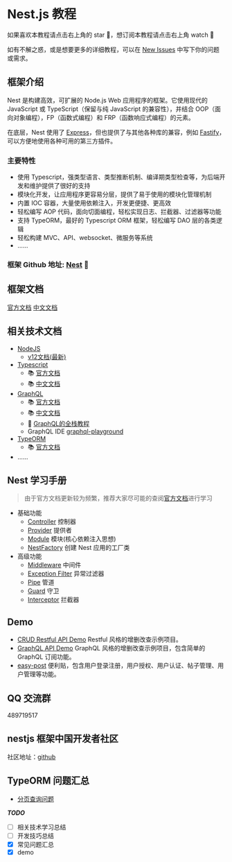 # Nest.js 教程

如果喜欢本教程请点击右上角的 star 🌟，想订阅本教程请点击右上角 watch 👀

如有不解之惑，或是想要更多的详细教程，可以在 [New Issues](https://github.com/dzzzzzy/Nestjs-Learning/issues/new) 中写下你的问题或需求。

## 框架介绍

Nest 是构建高效，可扩展的 Node.js Web 应用程序的框架。它使用现代的 JavaScript 或 TypeScript（保留与纯 JavaScript 的兼容性），并结合 OOP（面向对象编程），FP（函数式编程）和 FRP（函数响应式编程）的元素。

在底层，Nest 使用了 [Express](https://github.com/expressjs/express)，但也提供了与其他各种库的兼容，例如 [Fastify](https://github.com/fastify/fastify)，可以方便地使用各种可用的第三方插件。

### 主要特性

- 使用 Typescript，强类型语言、类型推断机制、编译期类型检查等，为后端开发和维护提供了很好的支持
- 模块化开发，让应用程序更容易分层，提供了易于使用的模块化管理机制
- 内置 IOC 容器，大量使用依赖注入，开发更便捷、更高效
- 轻松编写 AOP 代码，面向切面编程，轻松实现日志、拦截器、过滤器等功能
- 支持 TypeORM，最好的 Typescript ORM 框架，轻松编写 DAO 层的各类逻辑
- 轻松构建 MVC、API、websocket、微服务等系统
- ......

### 框架 Github 地址: [Nest](https://github.com/nestjs/nest) 🎁

## 框架文档

[官方文档](https://docs.nestjs.com)    [中文文档](https://docs.nestjs.cn)

## 相关技术文档

- [NodeJS](https://nodejs.org)
  - [v12文档(最新)](https://nodejs.org/dist/latest-v12.x/docs/api/)
- [Typescript](https://www.typescriptlang.org)
  - 📚 [官方文档](https://www.typescriptlang.org/docs/home.html)
  - 📚 [中文文档](https://www.tslang.cn/docs/home.html)
- [GraphQL](https://github.com/graphql/graphql-js)
  - 📚 [官方文档](https://graphql.org)
  - 📚 [中文文档](https://graphql.cn)
  - 🏫 [GraphQL的全栈教程](https://www.howtographql.com/)
  - GraphQL IDE [graphql-playground](https://github.com/prisma/graphql-playground)
- [TypeORM](https://github.com/typeorm/typeorm)
  - 📚 [官方文档](http://typeorm.io)
- ......

## Nest 学习手册

> 由于官方文档更新较为频繁，推荐大家尽可能的查阅[官方文档](https://docs.nestjs.com)进行学习

- 基础功能
  - [Controller](./docs/controller.md)  控制器
  - [Provider](./docs/provider.md)  提供者
  - [Module](./docs/module.md)  模块(核心依赖注入思想)
  - [NestFactory](./docs/nest-factory.md)   创建 Nest 应用的工厂类
- 高级功能
  - [Middleware](./docs/middleware.md)  中间件
  - [Exception Filter](./docs/exception-filter.md)  异常过滤器
  - [Pipe](https://docs.nestjs.com/pipes)   管道
  - [Guard](https://docs.nestjs.com/guards) 守卫
  - [Interceptor](https://docs.nestjs.com/interceptors) 拦截器

## Demo

- [CRUD Restful API Demo](./demo/rest-api/README.md) Restful 风格的增删改查示例项目。
- [GraphQL API Demo](./demo/graphql-api/README.md) GraphQL 风格的增删改查示例项目，包含简单的 GraphQL 订阅功能。
- [easy-post](./demo/easy-post/README.md) 便利贴，包含用户登录注册，用户授权、用户认证、帖子管理、用户管理等功能。

## QQ 交流群

489719517

## nestjs 框架中国开发者社区

社区地址：[github](https://github.com/nest-cn-community)

## TypeORM 问题汇总

- [分页查询问题](./issues/typeorm/pagination/README.md)

***TODO***

- [ ] 相关技术学习总结
- [ ] 开发技巧总结
- [x] 常见问题汇总
- [x] demo
